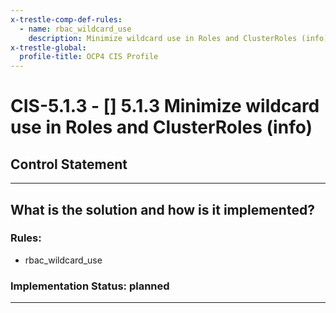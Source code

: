 ```yaml
---
x-trestle-comp-def-rules:
  - name: rbac_wildcard_use
    description: Minimize wildcard use in Roles and ClusterRoles (info)
x-trestle-global:
  profile-title: OCP4 CIS Profile
---
```


# CIS-5.1.3 - \[\] 5.1.3 Minimize wildcard use in Roles and ClusterRoles (info)

## Control Statement

______________________________________________________________________

## What is the solution and how is it implemented?

<!-- For implementation status enter one of: implemented, partial, planned, alternative, not-applicable -->

<!-- Note that the list of rules under ### Rules: is read-only and changes will not be captured after assembly to JSON -->

<!-- Enter possible prose for implementation response at the control level here, after this comment -->

### Rules:

  - rbac_wildcard_use

### Implementation Status: planned

______________________________________________________________________
